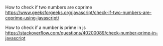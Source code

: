 How to check if two numbers are coprime
https://www.geeksforgeeks.org/javascript/check-if-two-numbers-are-coprime-using-javascript/

How to check if a number is prime in js
https://stackoverflow.com/questions/40200089/check-number-prime-in-javascript